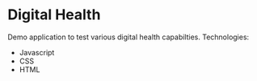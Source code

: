 # Digital Health

Demo application to test various digital health capabilties. Technologies:
* Javascript
* CSS
* HTML
